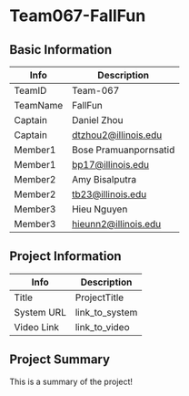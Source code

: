 # Team067-FallFun

## Basic Information

| Info     | Description           |
| -------- | --------------------- |
| TeamID   | Team-067              |
| TeamName | FallFun               |
| Captain  | Daniel Zhou           |
| Captain  | dtzhou2@illinois.edu  |
| Member1  | Bose Pramuanpornsatid |
| Member1  | bp17@illinois.edu     |
| Member2  | Amy Bisalputra        |
| Member2  | tb23@illinois.edu     |
| Member3  | Hieu Nguyen           |
| Member3  | hieunn2@illinois.edu  |

## Project Information

| Info       | Description    |
| ---------- | -------------- |
| Title      | ProjectTitle   |
| System URL | link_to_system |
| Video Link | link_to_video  |

## Project Summary

This is a summary of the project!
